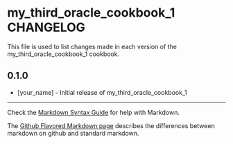 # my_third_oracle_cookbook_1 CHANGELOG

This file is used to list changes made in each version of the my_third_oracle_cookbook_1 cookbook.

## 0.1.0
- [your_name] - Initial release of my_third_oracle_cookbook_1

- - -
Check the [Markdown Syntax Guide](http://daringfireball.net/projects/markdown/syntax) for help with Markdown.

The [Github Flavored Markdown page](http://github.github.com/github-flavored-markdown/) describes the differences between markdown on github and standard markdown.

